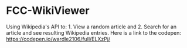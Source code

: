 # FCC-WikiViewer

Using Wikipedia's API to: 1. View a random article and 2. Search for an article and see resulting Wikipedia entries.
Here is a link to the codepen: https://codepen.io/wardle2106/full/ELXzPj/
